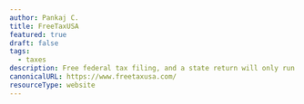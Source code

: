 ```yaml
---
author: Pankaj C.
title: FreeTaxUSA
featured: true
draft: false
tags:
  - taxes
description: Free federal tax filing, and a state return will only run you $14.99.
canonicalURL: https://www.freetaxusa.com/
resourceType: website
---
```

